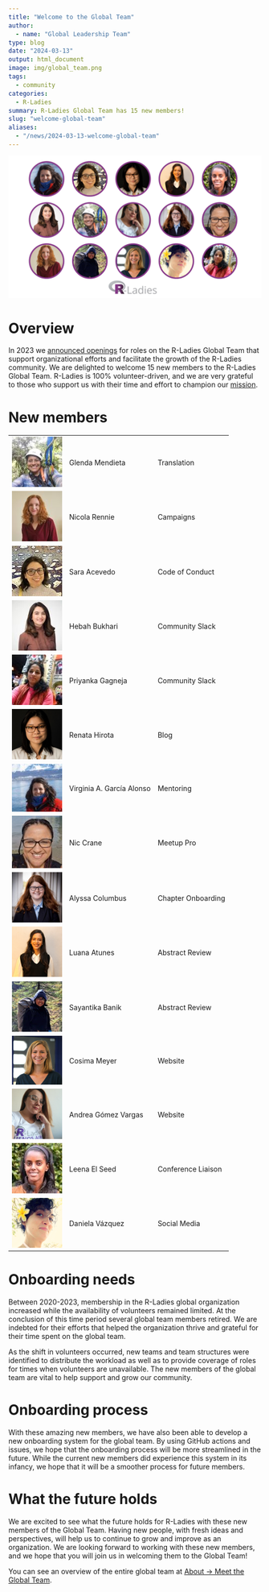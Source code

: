 ```yaml
---
title: "Welcome to the Global Team"
author:
  - name: "Global Leadership Team"
type: blog
date: "2024-03-13"
output: html_document
image: img/global_team.png
tags:
  - community
categories:
  - R-Ladies
summary: R-Ladies Global Team has 15 new members!
slug: "welcome-global-team"
aliases:
  - "/news/2024-03-13-welcome-global-team"
---
```


![Thumbnail photos of 15 new global team members cropped in circle images outlined in purple.](img/global_team.png)

<!---
link to ppt that contains this image on rladies google account
https://docs.google.com/presentation/d/1ZnCmaO_gBSKSbtx_1tTicQSxnTJZaYGc/edit#slide=id.p1
-->

# Overview

In 2023 we [announced openings](https://rladies.org/news/2023-04-11-global-team-recruiting/) for roles on the R-Ladies Global Team that support organizational efforts and facilitate the growth of the R-Ladies community.
We are delighted to welcome 15 new members to the R-Ladies Global Team.
R-Ladies is 100% volunteer-driven, and we are very grateful to those who
support us with their time and effort to champion our [mission](https://rladies.org/about-us/mission/).

# New members

|                                     |                           |                    |
| ----------------------------------- | ------------------------- | ------------------ |
| ![](img/glenda_mendieta.jpg)        | Glenda Mendieta           | Translation        |
| ![](img/nicola_rennie.jpg)          | Nicola Rennie             | Campaigns          |
| ![](img/sara_acevedo.jpg)           | Sara Acevedo              | Code of Conduct    |
| ![](img/hebah_bukhari.jpg)          | Hebah Bukhari             | Community Slack    |
| ![](img/priyanka_gagneja.jpg)       | Priyanka Gagneja          | Community Slack    |
| ![](img/renata_hirota.png)          | Renata Hirota             | Blog               |
| ![](img/virginia_garcia_alonso.jpg) | Virginia A. García Alonso | Mentoring          |
| ![](img/nic_crane.jpg)              | Nic Crane                 | Meetup Pro         |
| ![](img/alyssa_columbus.png)        | Alyssa Columbus           | Chapter Onboarding |
| ![](img/luana_atunes.png)           | Luana Atunes              | Abstract Review    |
| ![](img/sayantika_banik.png)        | Sayantika Banik           | Abstract Review    |
| ![](img/cosima_meyer.png)           | Cosima Meyer              | Website            |
| ![](img/andrea_gomez_vargas.png)    | Andrea Gómez Vargas       | Website            |
| ![](img/leena_el_seed.jpg)          | Leena El Seed             | Conference Liaison |
| ![](img/daniela_vazquez.png)        | Daniela Vázquez           | Social Media       |

# Onboarding needs

Between 2020-2023, membership in the R-Ladies global organization increased
while the availability of volunteers remained limited. At the conclusion of this
time period several global team members retired. We are indebted for their
efforts that helped the organization thrive and grateful for their time spent
on the global team.

As the shift in volunteers occurred, new teams and team structures were identified
to distribute the workload as well as to provide coverage of roles for times when
volunteers are unavailable. The new members of the global team are vital to
help support and grow our community.

# Onboarding process

With these amazing new members, we have also been able to develop
a new onboarding system for the global team. By using GitHub actions
and issues, we hope that the onboarding process will be more streamlined
in the future. While the current new members did experience this system in its infancy,
we hope that it will be a smoother process for future members.

# What the future holds

We are excited to see what the future holds for R-Ladies with these new
members of the Global Team. Having new people, with fresh ideas and
perspectives, will help us to continue to grow and improve as an organization.
We are looking forward to working with these new members, and we hope
that you will join us in welcoming them to the Global Team!

You can see an overview of the entire global team at [About -> Meet the Global Team](/about-us/global-team/).
